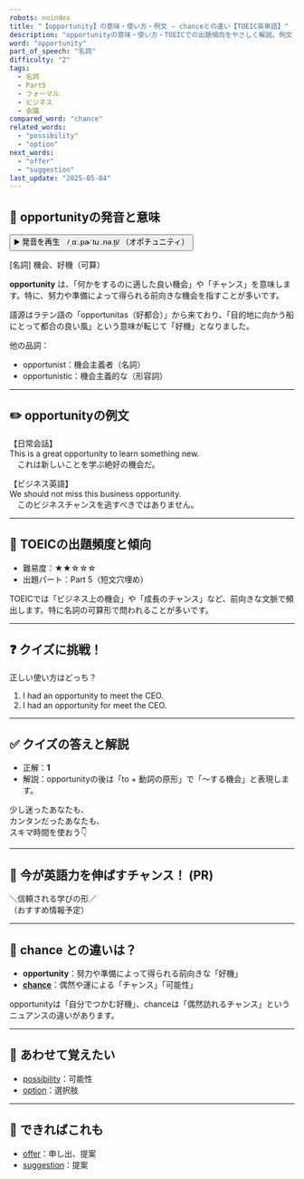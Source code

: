 ```yaml
---
robots: noindex
title: "【opportunity】の意味・使い方・例文 ― chanceとの違い【TOEIC英単語】"
description: "opportunityの意味・使い方・TOEICでの出題傾向をやさしく解説。例文・クイズ付きでchanceとの違いもわかりやすく学べます。"
word: "opportunity"
part_of_speech: "名詞"
difficulty: "2"
tags:
  - 名詞
  - Part5
  - フォーマル
  - ビジネス
  - 会議
compared_word: "chance"
related_words:
  - "possibility"
  - "option"
next_words:
  - "offer"
  - "suggestion"
last_update: "2025-05-04"
---
```


## 🔰 opportunityの発音と意味

<button class="play-audio" onclick="playTTS('opportunity')">
  <span class="play-audio-main">
    ▶️ 発音を再生　/ˌɑː.pɚˈtuː.nə.t̬i/
  </span>
  <span class="play-audio-sub">
    （オポチュニティ）
  </span>
</button>

[名詞] 機会、好機（可算）

**opportunity** は、「何かをするのに適した良い機会」や「チャンス」を意味します。特に、努力や準備によって得られる前向きな機会を指すことが多いです。

語源はラテン語の「opportunitas（好都合）」から来ており、「目的地に向かう船にとって都合の良い風」という意味が転じて「好機」となりました。

他の品詞：  
- opportunist：機会主義者（名詞）
- opportunistic：機会主義的な（形容詞）

---

## ✏️ opportunityの例文

【日常会話】  
This is a great opportunity to learn something new.  
　これは新しいことを学ぶ絶好の機会だ。

【ビジネス英語】  
We should not miss this business opportunity.  
　このビジネスチャンスを逃すべきではありません。

---

## 🎯 TOEICの出題頻度と傾向

- 難易度：★★☆☆☆
- 出題パート：Part 5（短文穴埋め）

TOEICでは「ビジネス上の機会」や「成長のチャンス」など、前向きな文脈で頻出します。特に名詞の可算形で問われることが多いです。

---

## ❓ クイズに挑戦！

正しい使い方はどっち？

1. I had an opportunity to meet the CEO.  
2. I had an opportunity for meet the CEO.

---

## ✅ クイズの答えと解説

- 正解：**1**
- 解説：opportunityの後は「to + 動詞の原形」で「～する機会」と表現します。

少し迷ったあなたも、  
カンタンだったあなたも、  
スキマ時間を使おう👇️

---

## 🚀 今が英語力を伸ばすチャンス！ (PR)

<div class="info-center">
＼信頼される学びの形／<br>  
（おすすめ情報予定）
</div>

---

## 🤔  chance との違いは？

- **opportunity**：努力や準備によって得られる前向きな「好機」
- **[chance](/word/chance)**：偶然や運による「チャンス」「可能性」

opportunityは「自分でつかむ好機」、chanceは「偶然訪れるチャンス」というニュアンスの違いがあります。

---

## 🧩 あわせて覚えたい

- [possibility](/word/possibility)：可能性
- [option](/word/option)：選択肢

---

## 📖 できればこれも

- [offer](/word/offer)：申し出、提案
- [suggestion](/word/suggestion)：提案

<!-- cvid: aid17_bid44 -->
